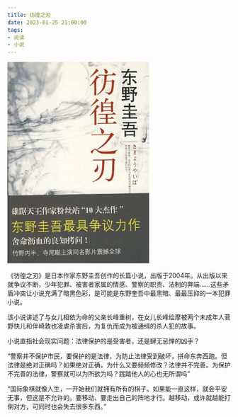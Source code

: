 ```yaml
---
title: 彷徨之刃
date: 2023-01-25 21:00:00
tags: 
- 阅读
- 小说
---
```


![](/images/202301252100.png)

《彷徨之刃》是日本作家东野圭吾创作的长篇小说，出版于2004年。从出版以来就争议不断，少年犯罪、被害者家属的情感、警察的职责、法制的弊端……这些矛盾冲突让小说充满了暗黑色彩，是可能是东野奎吾中最黑暗、最最压抑的一本犯罪小说。

该小说讲述了与女儿相依为命的父亲长峰重树，在女儿长峰绘摩被两个未成年人菅野快儿和伴崎敦也凌虐杀害后，为复仇而成为被通缉的杀人犯的故事。

小说直指社会现实问题：法律保护的是受害者，还是肆无忌惮的凶手？

“警察并不保护市民，要保护的是法律，为防止法律受到破坏，拼命东奔西跑。但法律是绝对正确吗？如果绝对正确，为什么又要频频修改？法律并不完善。为保护不完善的法律，警察就可以为所欲为吗？践踏他人的心也无所谓吗”

“国际象棋就像人生，一开始我们就拥有所有的棋子。如果能一直这样，就会平安无事，但这是不允许的。要移动、要走出自己的阵地才行。越移动，或许就越能打倒对方，可同时也会失去很多东西。”